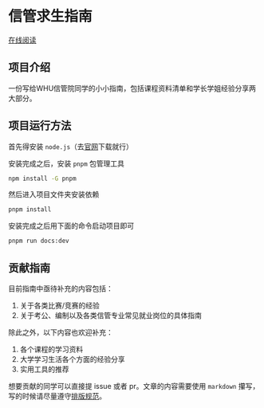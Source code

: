 # 信管求生指南

[在线阅读](https://sim-book.cn/)

## 项目介绍

一份写给WHU信管院同学的小小指南，包括课程资料清单和学长学姐经验分享两大部分。

## 项目运行方法

首先得安装 `node.js`（去[官网](https://nodejs.org/en)下载就行）

安装完成之后，安装 `pnpm` 包管理工具

```bash
npm install -G pnpm
```

然后进入项目文件夹安装依赖

```bash
pnpm install
```

安装完成之后用下面的命令启动项目即可

```bash
pnpm run docs:dev
```

## 贡献指南

目前指南中亟待补充的内容包括：

1. 关于各类比赛/竞赛的经验
2. 关于考公、编制以及各类信管专业常见就业岗位的具体指南

除此之外，以下内容也欢迎补充：

1. 各个课程的学习资料
2. 大学学习生活各个方面的经验分享
3. 实用工具的推荐

想要贡献的同学可以直接提 issue 或者 pr。文章的内容需要使用 `markdown` 攥写，写的时候请尽量遵守[排版规范](https://sim-book.cn/markdown规范)。

